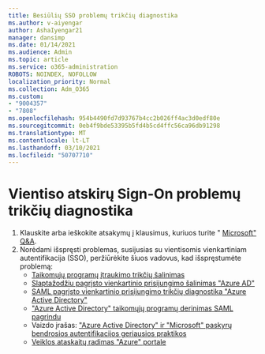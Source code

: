```yaml
---
title: Besiūlių SSO problemų trikčių diagnostika
ms.author: v-aiyengar
author: AshaIyengar21
manager: dansimp
ms.date: 01/14/2021
ms.audience: Admin
ms.topic: article
ms.service: o365-administration
ROBOTS: NOINDEX, NOFOLLOW
localization_priority: Normal
ms.collection: Adm_O365
ms.custom:
- "9004357"
- "7808"
ms.openlocfilehash: 954b4490fd7d93767b4cc2b026ff4ac3d0edf80e
ms.sourcegitcommit: 0eb4f9bde53395b5fd4b5cd4ffc56ca96db91298
ms.translationtype: MT
ms.contentlocale: lt-LT
ms.lasthandoff: 03/10/2021
ms.locfileid: "50707710"
---
```

# <a name="troubleshooting-seamless-single-sign-on-issues"></a>Vientiso atskirų Sign-On problemų trikčių diagnostika

1. Klauskite arba ieškokite atsakymų į klausimus, kuriuos turite " [Microsoft" Q&A](https://docs.microsoft.com/azure/active-directory/reports-monitoring/howto-find-activity-reports#troubleshoot-issues-with-activity-reports).
1. Norėdami išspręsti problemas, susijusias su vientisomis vienkartiniam autentifikacija (SSO), peržiūrėkite šiuos vadovus, kad išspręstumėte problemą:
    - [Taikomųjų programų įtraukimo trikčių šalinimas](https://docs.microsoft.com/azure/active-directory/manage-apps/troubleshoot-adding-apps) 
    - [Slaptažodžiu pagrįsto vienkartinio prisijungimo šalinimas "Azure AD"](https://docs.microsoft.com/azure/active-directory/manage-apps/troubleshoot-password-based-sso) 
    - [SAML pagrįsto vienkartinio prisijungimo trikčių diagnostika "Azure Active Directory"](https://docs.microsoft.com/azure/active-directory/manage-apps/troubleshoot-saml-based-sso) 
    - ["Azure Active Directory" taikomųjų programų derinimas SAML pagrindu](https://docs.microsoft.com/azure/active-directory/manage-apps/debug-saml-sso-issues) 
    - Vaizdo įrašas: ["Azure Active Directory" ir "Microsoft" paskyrų bendrosios autentifikacijos geriausios praktikos](https://azure.microsoft.com/resources/videos/ignite-2018-single-sign-on-best-practices-for-azure-active-directory-and-microsoft-accounts/) 
    - [Veiklos ataskaitų radimas "Azure" portale](https://docs.microsoft.com/azure/active-directory/reports-monitoring/howto-find-activity-reports#troubleshoot-issues-with-activity-reports)